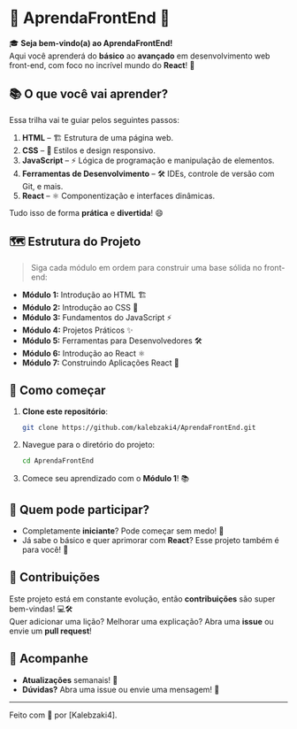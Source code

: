 # 🌟 **AprendaFrontEnd** 🌟

🎓 **Seja bem-vindo(a) ao AprendaFrontEnd!**  
Aqui você aprenderá do **básico** ao **avançado** em desenvolvimento web front-end, com foco no incrível mundo do **React**! 🚀

## 📚 O que você vai aprender?
Essa trilha vai te guiar pelos seguintes passos:

1. **HTML** – 🏗️ Estrutura de uma página web.
2. **CSS** – 🎨 Estilos e design responsivo.
3. **JavaScript** – ⚡ Lógica de programação e manipulação de elementos.
4. **Ferramentas de Desenvolvimento** – 🛠️ IDEs, controle de versão com Git, e mais.
5. **React** – ⚛️ Componentização e interfaces dinâmicas.

Tudo isso de forma **prática** e **divertida**! 😄

## 🗺️ **Estrutura do Projeto**
> Siga cada módulo em ordem para construir uma base sólida no front-end:

- **Módulo 1:** Introdução ao HTML 🏗️
- **Módulo 2:** Introdução ao CSS 🎨
- **Módulo 3:** Fundamentos do JavaScript ⚡
- **Módulo 4:** Projetos Práticos ✨
- **Módulo 5:** Ferramentas para Desenvolvedores 🛠️
- **Módulo 6:** Introdução ao React ⚛️
- **Módulo 7:** Construindo Aplicações React 🚀

## 🚀 **Como começar**
1. **Clone este repositório**:  
   ```bash
   git clone https://github.com/kalebzaki4/AprendaFrontEnd.git
   ```
2. Navegue para o diretório do projeto:  
   ```bash
   cd AprendaFrontEnd
   ```
3. Comece seu aprendizado com o **Módulo 1**! 📚

## 🤔 Quem pode participar?
- Completamente **iniciante**? Pode começar sem medo! 🐣
- Já sabe o básico e quer aprimorar com **React**? Esse projeto também é para você! 💪

## 🌈 Contribuições
Este projeto está em constante evolução, então **contribuições** são super bem-vindas! 💻🛠️  
Quer adicionar uma lição? Melhorar uma explicação? Abra uma **issue** ou envie um **pull request**!

## 📢 Acompanhe
- **Atualizações** semanais! 📅
- **Dúvidas?** Abra uma issue ou envie uma mensagem! 💬

---

Feito com 💖 por [Kalebzaki4].
